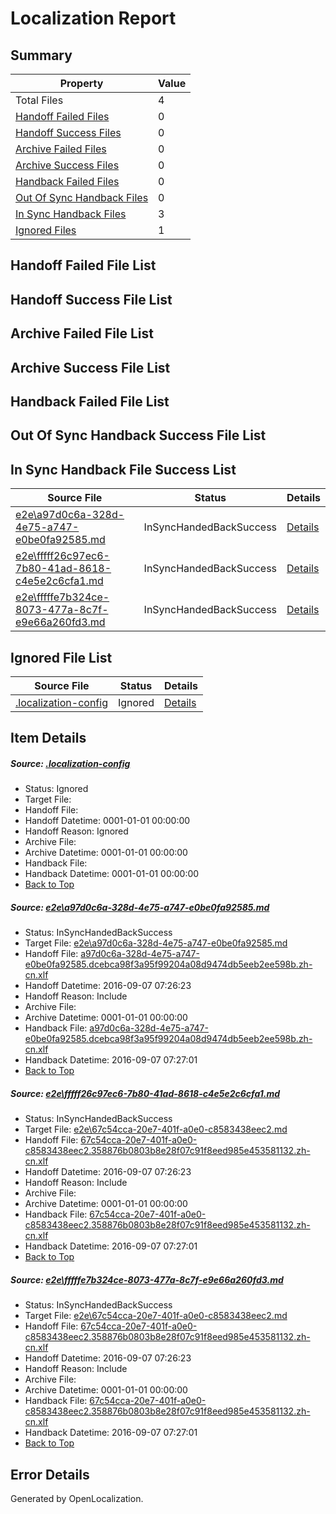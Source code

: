# <a name='report-top'></a> Localization Report

## Summary
 Property | Value 
 -------- | ----- 
 Total Files | 4
[ Handoff Failed Files ](#handoff-failed-list)| 0
[ Handoff Success Files ](#handoff-success-list)| 0
[ Archive Failed Files ](#archive-failed-list)| 0
[ Archive Success Files ](#archive-success-list)| 0
[ Handback Failed Files ](#handback-failed-list)| 0
[ Out Of Sync Handback Files ](#outofsync-handback-success-list)| 0
[ In Sync Handback Files ](#insync-handback-success-list)| 3
[ Ignored Files ](#ignored-list)| 1

## <a name='handoff-failed-list'></a> Handoff Failed File List

## <a name='handoff-success-list'></a> Handoff Success File List

## <a name='archive-failed-list'></a> Archive Failed File List

## <a name='archive-success-list'></a> Archive Success File List

## <a name='handback-failed-list'></a> Handback Failed File List

## <a name='outofsync-handback-success-list'></a> Out Of Sync Handback Success File List

## <a name='insync-handback-success-list'></a> In Sync Handback File Success List
 Source File | Status | Details 
 ----------- | ------ | ------- 
 [e2e\a97d0c6a-328d-4e75-a747-e0be0fa92585.md](https://github.com/OpenLocalizationTestOrg/ol-test0/blob/68004ac1591356c7ffa5f9396679be1adf229d7f/e2e/a97d0c6a-328d-4e75-a747-e0be0fa92585.md) | InSyncHandedBackSuccess | [Details](#4f2c6f4bede38f8c4eeddc17f57b4902754b3ba61)
 [e2e\fffff26c97ec6-7b80-41ad-8618-c4e5e2c6cfa1.md](https://github.com/OpenLocalizationTestOrg/ol-test0/blob/61a5838a86367e04b95ea0cf469745b82db023a6/e2e/fffff26c97ec6-7b80-41ad-8618-c4e5e2c6cfa1.md) | InSyncHandedBackSuccess | [Details](#d2a18d8f190bdae6087266c7fa701f34062bc4272)
 [e2e\fffffe7b324ce-8073-477a-8c7f-e9e66a260fd3.md](https://github.com/OpenLocalizationTestOrg/ol-test0/blob/61a5838a86367e04b95ea0cf469745b82db023a6/e2e/fffffe7b324ce-8073-477a-8c7f-e9e66a260fd3.md) | InSyncHandedBackSuccess | [Details](#d2a18d8f190bdae6087266c7fa701f34062bc4273)

## <a name='ignored-list'></a> Ignored File List
 Source File | Status | Details 
 ----------- | ------ | ------- 
 [.localization-config](https://github.com/OpenLocalizationTestOrg/ol-test0/blob/61a5838a86367e04b95ea0cf469745b82db023a6/.localization-config) | Ignored | [Details](#3d4f252ac210baf56311d7e97dcc2db10974dbd20)

## Item Details
##### <a name='3d4f252ac210baf56311d7e97dcc2db10974dbd20'></a> Source: [.localization-config](https://github.com/OpenLocalizationTestOrg/ol-test0/blob/61a5838a86367e04b95ea0cf469745b82db023a6/.localization-config)
* Status: Ignored
* Target File: 
* Handoff File: 
* Handoff Datetime: 0001-01-01 00:00:00
* Handoff Reason: Ignored
* Archive File: 
* Archive Datetime: 0001-01-01 00:00:00
* Handback File: 
* Handback Datetime: 0001-01-01 00:00:00
* [Back to Top](#report-top)

##### <a name='4f2c6f4bede38f8c4eeddc17f57b4902754b3ba61'></a> Source: [e2e\a97d0c6a-328d-4e75-a747-e0be0fa92585.md](https://github.com/OpenLocalizationTestOrg/ol-test0/blob/68004ac1591356c7ffa5f9396679be1adf229d7f/e2e/a97d0c6a-328d-4e75-a747-e0be0fa92585.md)
* Status: InSyncHandedBackSuccess
* Target File: [e2e\a97d0c6a-328d-4e75-a747-e0be0fa92585.md](https://github.com/OpenLocalizationTestOrg/ol-test0-zhcn/blob/ba657680638821218c5aaeacf1d40014b85cc67d/e2e/a97d0c6a-328d-4e75-a747-e0be0fa92585.md)
* Handoff File: [a97d0c6a-328d-4e75-a747-e0be0fa92585.dcebca98f3a95f99204a08d9474db5eeb2ee598b.zh-cn.xlf](https://github.com/OpenLocalizationTestOrg/ol-test0-handoff/blob/17c86fb72b7aa302aacd45f92e0eacfdc426b894/ol-handoff/OpenLocalizationTestOrg/ol-test0-zhcn/ci/ht/a97d0c6a-328d-4e75-a747-e0be0fa92585.dcebca98f3a95f99204a08d9474db5eeb2ee598b.zh-cn.xlf)
* Handoff Datetime: 2016-09-07 07:26:23
* Handoff Reason: Include
* Archive File: 
* Archive Datetime: 0001-01-01 00:00:00
* Handback File: [a97d0c6a-328d-4e75-a747-e0be0fa92585.dcebca98f3a95f99204a08d9474db5eeb2ee598b.zh-cn.xlf](https://github.com/OpenLocalizationTestOrg/ol-test0-handback/blob/4c4aa051dfee21da68ac9780d9b5869c665f3039/ol-handback/OpenLocalizationTestOrg/ol-test0-zhcn/ci/ht/a97d0c6a-328d-4e75-a747-e0be0fa92585.dcebca98f3a95f99204a08d9474db5eeb2ee598b.zh-cn.xlf)
* Handback Datetime: 2016-09-07 07:27:01
* [Back to Top](#report-top)

##### <a name='d2a18d8f190bdae6087266c7fa701f34062bc4272'></a> Source: [e2e\fffff26c97ec6-7b80-41ad-8618-c4e5e2c6cfa1.md](https://github.com/OpenLocalizationTestOrg/ol-test0/blob/61a5838a86367e04b95ea0cf469745b82db023a6/e2e/fffff26c97ec6-7b80-41ad-8618-c4e5e2c6cfa1.md)
* Status: InSyncHandedBackSuccess
* Target File: [e2e\67c54cca-20e7-401f-a0e0-c8583438eec2.md](https://github.com/OpenLocalizationTestOrg/ol-test0-zhcn/blob/ba657680638821218c5aaeacf1d40014b85cc67d/e2e/67c54cca-20e7-401f-a0e0-c8583438eec2.md)
* Handoff File: [67c54cca-20e7-401f-a0e0-c8583438eec2.358876b0803b8e28f07c91f8eed985e453581132.zh-cn.xlf](https://github.com/OpenLocalizationTestOrg/ol-test0-handoff/blob/17c86fb72b7aa302aacd45f92e0eacfdc426b894/ol-handoff/OpenLocalizationTestOrg/ol-test0-zhcn/ci/ht/67c54cca-20e7-401f-a0e0-c8583438eec2.358876b0803b8e28f07c91f8eed985e453581132.zh-cn.xlf)
* Handoff Datetime: 2016-09-07 07:26:23
* Handoff Reason: Include
* Archive File: 
* Archive Datetime: 0001-01-01 00:00:00
* Handback File: [67c54cca-20e7-401f-a0e0-c8583438eec2.358876b0803b8e28f07c91f8eed985e453581132.zh-cn.xlf](https://github.com/OpenLocalizationTestOrg/ol-test0-handback/blob/4c4aa051dfee21da68ac9780d9b5869c665f3039/ol-handback/OpenLocalizationTestOrg/ol-test0-zhcn/ci/ht/67c54cca-20e7-401f-a0e0-c8583438eec2.358876b0803b8e28f07c91f8eed985e453581132.zh-cn.xlf)
* Handback Datetime: 2016-09-07 07:27:01
* [Back to Top](#report-top)

##### <a name='d2a18d8f190bdae6087266c7fa701f34062bc4273'></a> Source: [e2e\fffffe7b324ce-8073-477a-8c7f-e9e66a260fd3.md](https://github.com/OpenLocalizationTestOrg/ol-test0/blob/61a5838a86367e04b95ea0cf469745b82db023a6/e2e/fffffe7b324ce-8073-477a-8c7f-e9e66a260fd3.md)
* Status: InSyncHandedBackSuccess
* Target File: [e2e\67c54cca-20e7-401f-a0e0-c8583438eec2.md](https://github.com/OpenLocalizationTestOrg/ol-test0-zhcn/blob/ba657680638821218c5aaeacf1d40014b85cc67d/e2e/67c54cca-20e7-401f-a0e0-c8583438eec2.md)
* Handoff File: [67c54cca-20e7-401f-a0e0-c8583438eec2.358876b0803b8e28f07c91f8eed985e453581132.zh-cn.xlf](https://github.com/OpenLocalizationTestOrg/ol-test0-handoff/blob/17c86fb72b7aa302aacd45f92e0eacfdc426b894/ol-handoff/OpenLocalizationTestOrg/ol-test0-zhcn/ci/ht/67c54cca-20e7-401f-a0e0-c8583438eec2.358876b0803b8e28f07c91f8eed985e453581132.zh-cn.xlf)
* Handoff Datetime: 2016-09-07 07:26:23
* Handoff Reason: Include
* Archive File: 
* Archive Datetime: 0001-01-01 00:00:00
* Handback File: [67c54cca-20e7-401f-a0e0-c8583438eec2.358876b0803b8e28f07c91f8eed985e453581132.zh-cn.xlf](https://github.com/OpenLocalizationTestOrg/ol-test0-handback/blob/4c4aa051dfee21da68ac9780d9b5869c665f3039/ol-handback/OpenLocalizationTestOrg/ol-test0-zhcn/ci/ht/67c54cca-20e7-401f-a0e0-c8583438eec2.358876b0803b8e28f07c91f8eed985e453581132.zh-cn.xlf)
* Handback Datetime: 2016-09-07 07:27:01
* [Back to Top](#report-top)


## Error Details

Generated by OpenLocalization.
